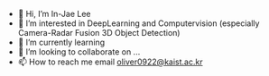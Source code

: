 - 👋 Hi, I’m In-Jae Lee
- 👀 I’m interested in DeepLearning and Computervision (especially Camera-Radar Fusion 3D Object Detection)
- 🌱 I’m currently learning
- 💞️ I’m looking to collaborate on ...
- 📫 How to reach me email oliver0922@kaist.ac.kr

<!---
oliver0922/oliver0922 is a ✨ special ✨ repository because its `README.md` (this file) appears on your GitHub profile.
You can click the Preview link to take a look at your changes.
--->
